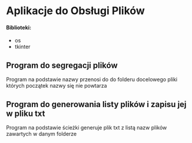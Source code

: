 # Aplikacje do Obsługi Plików
#### Biblioteki: 
- os
- tkinter 
## Program do segregacji plików
 Program na podstawie nazwy przenosi do do folderu docelowego pliki których początek nazwy się nie powtarza
## Program do generowania listy plików i zapisu jej w pliku txt
 Program na podstawie ścieżki generuje plik txt z listą nazw plików zawartych w danym folderze
